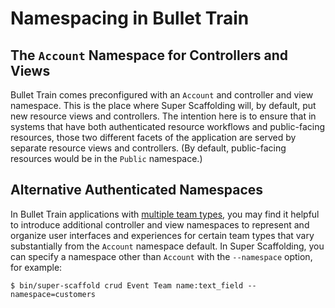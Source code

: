 # Namespacing in Bullet Train

## The `Account` Namespace for Controllers and Views
Bullet Train comes preconfigured with an `Account` and controller and view namespace. This is the place where Super Scaffolding will, by default, put new resource views and controllers. The intention here is to ensure that in systems that have both authenticated resource workflows and public-facing resources, those two different facets of the application are served by separate resource views and controllers. (By default, public-facing resources would be in the `Public` namespace.)

## Alternative Authenticated Namespaces
In Bullet Train applications with [multiple team types](/docs/teams.md), you may find it helpful to introduce additional controller and view namespaces to represent and organize user interfaces and experiences for certain team types that vary substantially from the `Account` namespace default. In Super Scaffolding, you can specify a namespace other than `Account` with the `--namespace` option, for example:

```
$ bin/super-scaffold crud Event Team name:text_field --namespace=customers
```
